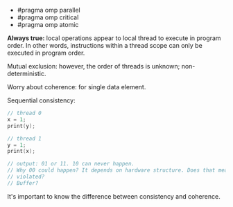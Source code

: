 - #pragma omp parallel
- #pragma omp critical
- #pragma omp atomic



**Always true:** local operations appear to local thread to execute in program order. In other words, instructions within a thread scope can only be executed in program order.

Mutual exclusion: however, the order of threads is unknown; non-deterministic.

Worry about coherence: for single data element.

Sequential consistency: 

```c++
// thread 0
x = 1;
print(y);

// thread 1
y = 1;
print(x);

// output: 01 or 11. 10 can never happen.
// Why 00 could happen? It depends on hardware structure. Does that mean sequantial consistency is 
// violated?
// Buffer?

```

It's important to know the difference between consistency and coherence.

